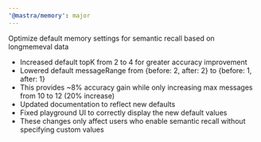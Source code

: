```yaml
---
'@mastra/memory': major
---
```


Optimize default memory settings for semantic recall based on longmemeval data

- Increased default topK from 2 to 4 for greater accuracy improvement
- Lowered default messageRange from {before: 2, after: 2} to {before: 1, after: 1}
- This provides ~8% accuracy gain while only increasing max messages from 10 to 12 (20% increase)
- Updated documentation to reflect new defaults
- Fixed playground UI to correctly display the new default values
- These changes only affect users who enable semantic recall without specifying custom values
